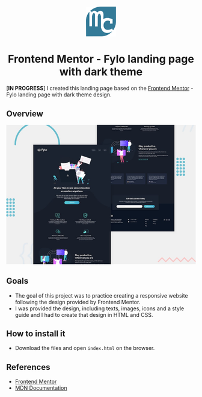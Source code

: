 <p align="center"><img src="./images/mylogo.svg" alt="logo" title="logo" width="80"></p>
<h1 align="center">Frontend Mentor - Fylo landing page with dark theme</h1>

[**IN PROGRESS**]
I created this landing page based on the [Frontend Mentor](https://www.frontendmentor.io/challenges/fylo-dark-theme-landing-page-5ca5f2d21e82137ec91a50fd) - Fylo landing page with dark theme design.

## Overview

![Design preview for the Fylo landing page with dark theme and features grid challenge](./design/desktop-preview.jpg)

## Goals

- The goal of this project was to practice creating a responsive website following the design provided by Frontend Mentor.
- I was provided the design, including texts, images, icons and a style guide and I had to create that design in HTML and CSS. 

## How to install it

- Download the files and open `index.html` on the browser.

## References

* [Frontend Mentor](https://www.frontendmentor.io/challenges/fylo-dark-theme-landing-page-5ca5f2d21e82137ec91a50fd)
* [MDN Documentation](https://developer.mozilla.org/en-US/)